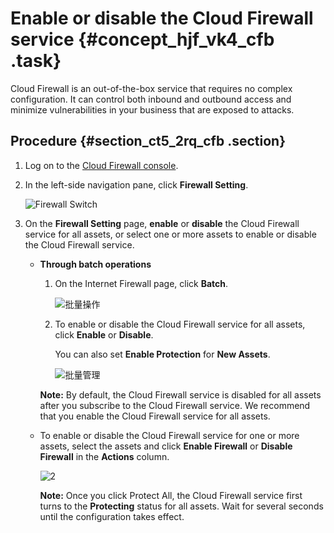 # Enable or disable the Cloud Firewall service {#concept_hjf_vk4_cfb .task}

Cloud Firewall is an out-of-the-box service that requires no complex configuration. It can control both inbound and outbound access and minimize vulnerabilities in your business that are exposed to attacks.

## Procedure {#section_ct5_2rq_cfb .section}

1.  Log on to the [Cloud Firewall console](https://yundun.console.aliyun.com/?p=cfwnext#/overview).
2.  In the left-side navigation pane, click **Firewall Setting**.

    ![Firewall Switch](http://static-aliyun-doc.oss-cn-hangzhou.aliyuncs.com/assets/img/21270/156698398811766_en-US.png)

3.  On the **Firewall Setting** page, **enable** or **disable** the Cloud Firewall service for all assets, or select one or more assets to enable or disable the Cloud Firewall service.
    -   **Through batch operations** 

        1.  On the Internet Firewall page, click **Batch**.

            ![批量操作](http://static-aliyun-doc.oss-cn-hangzhou.aliyuncs.com/assets/img/21270/156698398853972_en-US.png)

        2.  To enable or disable the Cloud Firewall service for all assets, click **Enable** or **Disable**.

            You can also set **Enable Protection** for **New Assets**.

            ![批量管理](http://static-aliyun-doc.oss-cn-hangzhou.aliyuncs.com/assets/img/21270/156698398953973_en-US.png)

        **Note:** By default, the Cloud Firewall service is disabled for all assets after you subscribe to the Cloud Firewall service. We recommend that you enable the Cloud Firewall service for all assets.

    -   To enable or disable the Cloud Firewall service for one or more assets, select the assets and click **Enable Firewall** or **Disable Firewall** in the **Actions** column.

        ![2](http://static-aliyun-doc.oss-cn-hangzhou.aliyuncs.com/assets/img/21270/156698398932275_en-US.png)

        **Note:** Once you click Protect All, the Cloud Firewall service first turns to the **Protecting** status for all assets. Wait for several seconds until the configuration takes effect.


